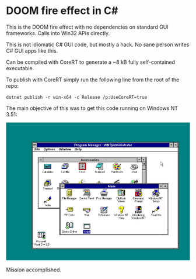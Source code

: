 # DOOM fire effect in C#

This is the DOOM fire effect with no dependencies on standard GUI frameworks. Calls into Win32 APIs directly.

This is not idiomatic C# GUI code, but mostly a hack. No sane person writes C# GUI apps like this.

Can be compiled with CoreRT to generate a ~8 kB fully self-contained executable.

To publish with CoreRT simply run the following line from the root of the repo:

```
dotnet publish -r win-x64 -c Release /p:UseCoreRT=true
```

The main objective of this was to get this code running on Windows NT 3.51:

![C# fire effect on Windows NT 3.51](win351fire.gif)

Mission accomplished.
